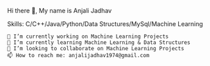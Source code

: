 Hi there 👋, My name is Anjali Jadhav

Skills: C/C++/Java/Python/Data Structures/MySql/Machine Learning

    🔭 I’m currently working on Machine Learning Projects
    🌱 I’m currently learning Machine Learning & Data Structures
    👯 I’m looking to collaborate on Machine Learning Projects
    📫 How to reach me: anjalijadhav1974@gmail.com
